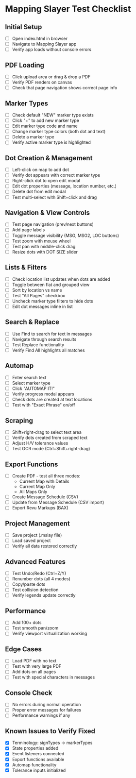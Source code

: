 # Mapping Slayer Test Checklist

## Initial Setup
- [ ] Open index.html in browser
- [ ] Navigate to Mapping Slayer app
- [ ] Verify app loads without console errors

## PDF Loading
- [ ] Click upload area or drag & drop a PDF
- [ ] Verify PDF renders on canvas
- [ ] Check that page navigation shows correct page info

## Marker Types
- [ ] Check default "NEW" marker type exists
- [ ] Click "+" to add new marker type
- [ ] Edit marker type code and name
- [ ] Change marker type colors (both dot and text)
- [ ] Delete a marker type
- [ ] Verify active marker type is highlighted

## Dot Creation & Management
- [ ] Left-click on map to add dot
- [ ] Verify dot appears with correct marker type
- [ ] Right-click dot to open edit modal
- [ ] Edit dot properties (message, location number, etc.)
- [ ] Delete dot from edit modal
- [ ] Test multi-select with Shift+click and drag

## Navigation & View Controls
- [ ] Test page navigation (prev/next buttons)
- [ ] Add page labels
- [ ] Toggle message visibility (MSG, MSG2, LOC buttons)
- [ ] Test zoom with mouse wheel
- [ ] Test pan with middle-click drag
- [ ] Resize dots with DOT SIZE slider

## Lists & Filters
- [ ] Check location list updates when dots are added
- [ ] Toggle between flat and grouped view
- [ ] Sort by location vs name
- [ ] Test "All Pages" checkbox
- [ ] Uncheck marker type filters to hide dots
- [ ] Edit dot messages inline in list

## Search & Replace
- [ ] Use Find to search for text in messages
- [ ] Navigate through search results
- [ ] Test Replace functionality
- [ ] Verify Find All highlights all matches

## Automap
- [ ] Enter search text
- [ ] Select marker type
- [ ] Click "AUTOMAP IT!"
- [ ] Verify progress modal appears
- [ ] Check dots are created at text locations
- [ ] Test with "Exact Phrase" on/off

## Scraping
- [ ] Shift+right-drag to select text area
- [ ] Verify dots created from scraped text
- [ ] Adjust H/V tolerance values
- [ ] Test OCR mode (Ctrl+Shift+right-drag)

## Export Functions
- [ ] Create PDF - test all three modes:
  - Current Map with Details
  - Current Map Only
  - All Maps Only
- [ ] Create Message Schedule (CSV)
- [ ] Update from Message Schedule (CSV import)
- [ ] Export Revu Markups (BAX)

## Project Management
- [ ] Save project (.mslay file)
- [ ] Load saved project
- [ ] Verify all data restored correctly

## Advanced Features
- [ ] Test Undo/Redo (Ctrl+Z/Y)
- [ ] Renumber dots (all 4 modes)
- [ ] Copy/paste dots
- [ ] Test collision detection
- [ ] Verify legends update correctly

## Performance
- [ ] Add 100+ dots
- [ ] Test smooth pan/zoom
- [ ] Verify viewport virtualization working

## Edge Cases
- [ ] Load PDF with no text
- [ ] Test with very large PDF
- [ ] Add dots on all pages
- [ ] Test with special characters in messages

## Console Check
- [ ] No errors during normal operation
- [ ] Proper error messages for failures
- [ ] Performance warnings if any

## Known Issues to Verify Fixed
- [x] Terminology: signTypes → markerTypes
- [x] State properties added
- [x] Event listeners connected
- [x] Export functions available
- [x] Automap functionality
- [x] Tolerance inputs initialized